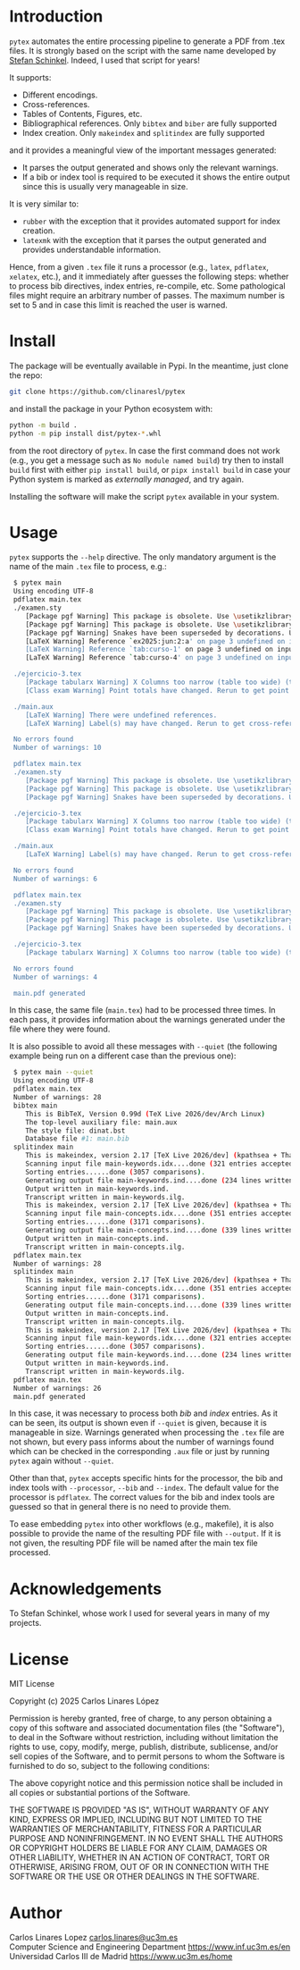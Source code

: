 # Introduction

`pytex` automates the entire processing pipeline to generate a PDF from .tex
files. It is strongly based on the script with the same name developed by
[Stefan Schinkel](https://github.com/stefanSchinkel/pytex). Indeed, I used that
script for years!

It supports:

- Different encodings.
- Cross-references.
- Tables of Contents, Figures, etc.
- Bibliographical references. Only `bibtex` and `biber` are fully supported
- Index creation. Only `makeindex` and `splitindex` are fully supported

and it provides a meaningful view of the important messages generated:

- It parses the output generated and shows only the relevant warnings.
- If a bib or index tool is required to be executed it shows the entire output
  since this is usually very manageable in size.

It is very similar to:

- `rubber` with the exception that it provides automated support for index
  creation.
- `latexmk` with the exception that it parses the output generated and provides
  understandable information.

Hence, from a given `.tex` file it runs a processor (e.g., `latex`, `pdflatex`,
`xelatex`, etc.), and it immediately after guesses the following steps: whether
to process bib directives, index entries, re-compile, etc. Some pathological
files might require an arbitrary number of passes. The maximum number is set to
5 and in case this limit is reached the user is warned.

# Install

The package will be eventually available in Pypi. In the meantime, just clone
the repo:

``` sh
git clone https://github.com/clinaresl/pytex
```

and install the package in your Python ecosystem with:

``` sh
python -m build .
python -m pip install dist/pytex-*.whl
```

from the root directory of `pytex`. In case the first command does not work (e.g., you get a message such as `No module named build`) try then to install `build` first with either `pip install build`, or `pipx install build` in case your Python system is marked as *externally managed*, and try again.

Installing the software will make the script `pytex` available in your system.

# Usage

`pytex` supports the `--help` directive. The only mandatory argument is the name
of the main `.tex` file to process, e.g.:

``` sh
 $ pytex main
 Using encoding UTF-8
 pdflatex main.tex
 ./examen.sty
	[Package pgf Warning] This package is obsolete. Use \usetikzlibrary {arrows} ins tead on input line 10.
	[Package pgf Warning] This package is obsolete. Use \usetikzlibrary {snakes} ins tead on input line 11.
	[Package pgf Warning] Snakes have been superseded by decorations. Use the decora tion libraries instead of the snakes library on input line 12.
	[LaTeX Warning] Reference `ex2025:jun:2:a' on page 3 undefined on input line 244 .
	[LaTeX Warning] Reference `tab:curso-1' on page 3 undefined on input line 252.
	[LaTeX Warning] Reference `tab:curso-4' on page 3 undefined on input line 252.

 ./ejercicio-3.tex
	[Package tabularx Warning] X Columns too narrow (table too wide) (tabularx) on input line 43.
	[Class exam Warning] Point totals have changed. Rerun to get point totals right.

 ./main.aux
	[LaTeX Warning] There were undefined references.
	[LaTeX Warning] Label(s) may have changed. Rerun to get cross-references right.

 No errors found
 Number of warnings: 10

 pdflatex main.tex
 ./examen.sty
	[Package pgf Warning] This package is obsolete. Use \usetikzlibrary {arrows} ins tead on input line 10.
	[Package pgf Warning] This package is obsolete. Use \usetikzlibrary {snakes} ins tead on input line 11.
	[Package pgf Warning] Snakes have been superseded by decorations. Use the decora tion libraries instead of the snakes library on input line 12.

 ./ejercicio-3.tex
	[Package tabularx Warning] X Columns too narrow (table too wide) (tabularx) on input line 43.
	[Class exam Warning] Point totals have changed. Rerun to get point totals right.

 ./main.aux
	[LaTeX Warning] Label(s) may have changed. Rerun to get cross-references right.

 No errors found
 Number of warnings: 6

 pdflatex main.tex
 ./examen.sty
	[Package pgf Warning] This package is obsolete. Use \usetikzlibrary {arrows} ins tead on input line 10.
	[Package pgf Warning] This package is obsolete. Use \usetikzlibrary {snakes} ins tead on input line 11.
	[Package pgf Warning] Snakes have been superseded by decorations. Use the decora tion libraries instead of the snakes library on input line 12.

 ./ejercicio-3.tex
	[Package tabularx Warning] X Columns too narrow (table too wide) (tabularx) on input line 43.

 No errors found
 Number of warnings: 4

 main.pdf generated
```

In this case, the same file (`main.tex`) had to be processed three times. In
each pass, it provides information about the warnings generated under the file where they were found.

It is also possible to avoid all these messages with `--quiet` (the following
example being run on a different case than the previous one):

``` sh
 $ pytex main --quiet
 Using encoding UTF-8
 pdflatex main.tex
 Number of warnings: 28
 bibtex main
	This is BibTeX, Version 0.99d (TeX Live 2026/dev/Arch Linux)
	The top-level auxiliary file: main.aux
	The style file: dinat.bst
	Database file #1: main.bib
 splitindex main
	This is makeindex, version 2.17 [TeX Live 2026/dev] (kpathsea + Thai support).
	Scanning input file main-keywords.idx....done (321 entries accepted, 0 rejected).
	Sorting entries......done (3057 comparisons).
	Generating output file main-keywords.ind....done (234 lines written, 0 warnings).
	Output written in main-keywords.ind.
	Transcript written in main-keywords.ilg.
	This is makeindex, version 2.17 [TeX Live 2026/dev] (kpathsea + Thai support).
	Scanning input file main-concepts.idx....done (351 entries accepted, 0 rejected).
	Sorting entries......done (3171 comparisons).
	Generating output file main-concepts.ind....done (339 lines written, 0 warnings).
	Output written in main-concepts.ind.
	Transcript written in main-concepts.ilg.
 pdflatex main.tex
 Number of warnings: 28
 splitindex main
	This is makeindex, version 2.17 [TeX Live 2026/dev] (kpathsea + Thai support).
	Scanning input file main-concepts.idx....done (351 entries accepted, 0 rejected).
	Sorting entries......done (3171 comparisons).
	Generating output file main-concepts.ind....done (339 lines written, 0 warnings).
	Output written in main-concepts.ind.
	Transcript written in main-concepts.ilg.
	This is makeindex, version 2.17 [TeX Live 2026/dev] (kpathsea + Thai support).
	Scanning input file main-keywords.idx....done (321 entries accepted, 0 rejected).
	Sorting entries......done (3057 comparisons).
	Generating output file main-keywords.ind....done (234 lines written, 0 warnings).
	Output written in main-keywords.ind.
	Transcript written in main-keywords.ilg.
 pdflatex main.tex
 Number of warnings: 26
 main.pdf generated

```

In this case, it was necessary to process both *bib* and *index* entries. As it
can be seen, its output is shown even if `--quiet` is given, because it is
manageable in size. Warnings generated when processing the `.tex` file are not
shown, but every pass informs about the number of warnings found which can be
checked in the corresponding `.aux` file or just by running `pytex` again
without `--quiet`.

Other than that, `pytex` accepts specific hints for the processor, the bib and
index tools with `--processor`, `--bib` and `--index`. The default value for the
processor is `pdflatex`. The correct values for the bib and index tools are
guessed so that in general there is no need to provide them.

To ease embedding `pytex` into other workflows (e.g., makefile), it is also
possible to provide the name of the resulting PDF file with `--output`. If it is
not given, the resulting PDF file will be named after the main tex file
processed.

# Acknowledgements

To Stefan Schinkel, whose work I used for several years in many of my projects.

# License

MIT License

Copyright (c) 2025 Carlos Linares López

Permission is hereby granted, free of charge, to any person obtaining a copy
of this software and associated documentation files (the "Software"), to deal
in the Software without restriction, including without limitation the rights
to use, copy, modify, merge, publish, distribute, sublicense, and/or sell
copies of the Software, and to permit persons to whom the Software is
furnished to do so, subject to the following conditions:

The above copyright notice and this permission notice shall be included in all
copies or substantial portions of the Software.

THE SOFTWARE IS PROVIDED "AS IS", WITHOUT WARRANTY OF ANY KIND, EXPRESS OR
IMPLIED, INCLUDING BUT NOT LIMITED TO THE WARRANTIES OF MERCHANTABILITY,
FITNESS FOR A PARTICULAR PURPOSE AND NONINFRINGEMENT. IN NO EVENT SHALL THE
AUTHORS OR COPYRIGHT HOLDERS BE LIABLE FOR ANY CLAIM, DAMAGES OR OTHER
LIABILITY, WHETHER IN AN ACTION OF CONTRACT, TORT OR OTHERWISE, ARISING FROM,
OUT OF OR IN CONNECTION WITH THE SOFTWARE OR THE USE OR OTHER DEALINGS IN THE
SOFTWARE.

# Author #

Carlos Linares Lopez <carlos.linares@uc3m.es>  
Computer Science and Engineering Department <https://www.inf.uc3m.es/en>  
Universidad Carlos III de Madrid <https://www.uc3m.es/home>
